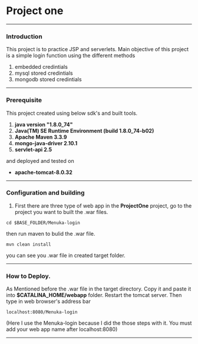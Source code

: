 # Project one
___

### Introduction

This project is to practice JSP and serverlets. Main objective of this project is a simple login function using the different methods

1. embedded credintials
2. mysql stored credintials 
3. mongodb stored credintials

___

### Prerequisite

This project created using below sdk's and built tools.

1. **java version "1.8.0_74"**
2. **Java(TM) SE Runtime Environment (build 1.8.0_74-b02)**
3. **Apache Maven 3.3.9**
4. **mongo-java-driver 2.10.1**
5. **servlet-api 2.5**

and deployed and tested on

* **apache-tomcat-8.0.32**

___

### Configuration and building

1. First there are three type of web app in the **ProjectOne** project, go to the project you want to built the .war files.

`cd $BASE_FOLDER/Menuka-login`

then run maven to bulid the .war file.

`mvn clean install`

you can see you .war file in created target folder. 

___

### How to Deploy.

As Mentioned before the .war file in the target directory. Copy it and paste it into **$CATALINA_HOME/webapp** folder. Restart the tomcat server. Then type in web browser's address bar

`localhost:8080/Menuka-login`

(Here I use the Menuka-login because I did the those steps with it. You must add your web app name after localhost:8080)

___
